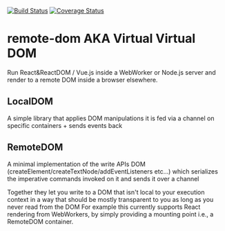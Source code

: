 [![Build Status](https://travis-ci.org/wix/remote-dom.svg?branch=master)](https://travis-ci.org/wix/remote-dom)
[![Coverage Status](https://coveralls.io/repos/github/wix/remote-dom/badge.svg?branch=master)](https://coveralls.io/github/wix/remote-dom?branch=master)

# remote-dom AKA Virtual Virtual DOM

Run React&ReactDOM / Vue.js inside a WebWorker or Node.js server and render to a remote DOM inside a browser elsewhere.

## LocalDOM
A simple library that applies DOM manipulations it is fed via a channel on specific containers + sends events back

## RemoteDOM
A minimal implementation of the write APIs DOM (createElement/createTextNode/addEventListeners etc...) which serializes the imperative commands invoked on it and sends it over a channel

Together they let you write to a DOM that isn't local to your execution context in a way that should be mostly transparent to you as long as you never read from the DOM
For example this currently supports React rendering from WebWorkers, by simply providing a mounting point i.e., a RemoteDOM container.
